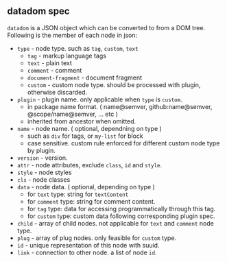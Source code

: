 ## datadom spec

`datadom` is a JSON object which can be converted to from a DOM tree. Following is the member of each node in json:

 - `type` - node type. such as `tag`, `custom`, `text`
    - `tag` - markup language tags
    - `text` - plain text
    - `comment` - comment
    - `document-fragment` - document fragment
    - `custom` - custom node type. should be processed with plugin, otherwise discarded.
 - `plugin` - plugin name. only applicable when `type` is `custom`.
    - in package name format. ( name@semver, github:name@semver, @scope/name@semver, ... etc )
    - inherited from ancestor when omitted.
 - `name` - node name. ( optional, dependning on type )
    - such as `div` for tags, or `my-list` for block
    - case sensitive. custom rule enforced for different custom node type by plugin.
 - `version` - version.
 - `attr` - node attributes, exclude `class`, `id` and `style`.
 - `style` - node styles
 - `cls` - node classes
 - `data` - node data. ( optional, depending on type )
   - for `text` type: string for `textContent`
   - for `comment` type: string for comment content.
   - for `tag` type: data for accessing programmatically through this tag.
   - for `custom` type: custom data following corresponding plugin spec.
 - `child` - array of child nodes. not applicable for `text` and `comment` node type.
 - `plug` - array of plug nodes. only feasible for `custom` type.
 - `id` - unique representation of this node with suuid.
 - `link` - connection to other node. a list of node `id`.

